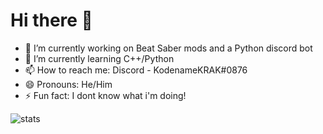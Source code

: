 # Hi there 👋

<!--
**kodenamekrak/kodenamekrak** is a ✨ _special_ ✨ repository because its `README.md` (this file) appears on your GitHub profile.
-->

- 🔭 I’m currently working on Beat Saber mods and a Python discord bot
- 🌱 I’m currently learning C++/Python
- 📫 How to reach me: Discord - KodenameKRAK#0876
- 😄 Pronouns: He/Him
- ⚡ Fun fact: I dont know what i'm doing!

![stats](https://github-readme-stats.vercel.app/api?username=kodenamekrak&theme=dark)
